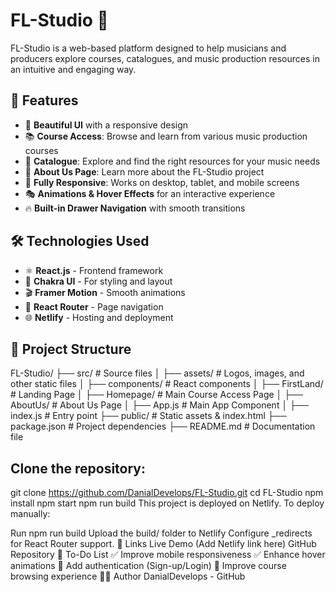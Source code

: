 # FL-Studio 🎵

FL-Studio is a web-based platform designed to help musicians and producers explore courses, catalogues, and music production resources in an intuitive and engaging way.

## 🚀 Features
- 🎨 **Beautiful UI** with a responsive design
- 📚 **Course Access**: Browse and learn from various music production courses
- 🎼 **Catalogue**: Explore and find the right resources for your music needs
- 📜 **About Us Page**: Learn more about the FL-Studio project
- 📱 **Fully Responsive**: Works on desktop, tablet, and mobile screens
- 🎭 **Animations & Hover Effects** for an interactive experience
- 🔥 **Built-in Drawer Navigation** with smooth transitions

## 🛠️ Technologies Used
- ⚛️ **React.js** - Frontend framework
- 💅 **Chakra UI** - For styling and layout
- 🎬 **Framer Motion** - Smooth animations
- 📜 **React Router** - Page navigation
- 🌐 **Netlify** - Hosting and deployment

## 📂 Project Structure
FL-Studio/
├── src/ # Source files
│ ├── assets/ # Logos, images, and other static files
│ ├── components/ # React components
│ ├── FirstLand/ # Landing Page
│ ├── Homepage/ # Main Course Access Page
│ ├── AboutUs/ # About Us Page
│ ├── App.js # Main App Component
│ ├── index.js # Entry point
├── public/ # Static assets & index.html
├── package.json # Project dependencies
├── README.md # Documentation file
## Clone the repository:
   git clone https://github.com/DanialDevelops/FL-Studio.git
cd FL-Studio
npm install
npm start
npm run build
This project is deployed on Netlify. To deploy manually:

Run npm run build
Upload the build/ folder to Netlify
Configure _redirects for React Router support.
🔗 Links
Live Demo (Add Netlify link here)
GitHub Repository
📌 To-Do List
✅ Improve mobile responsiveness
✅ Enhance hover animations
🚧 Add authentication (Sign-up/Login)
🚧 Improve course browsing experience
👨‍💻 Author
DanialDevelops - GitHub
